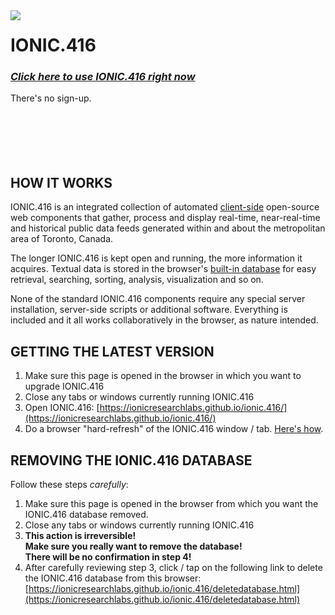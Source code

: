 <img align="left" src="https://user-images.githubusercontent.com/71984462/94849242-1ccc0100-03f3-11eb-81d8-d29bd1d3fbed.jpg">

# IONIC.416

### _[Click here to use IONIC.416 right now](https://ionicresearchlabs.github.io/ionic.416/)_
There's no sign-up.
&nbsp;<br>
&nbsp;<br>
&nbsp;<br>
&nbsp;<br>
&nbsp;<br>
&nbsp;<br>
## HOW IT WORKS

IONIC.416 is an integrated collection of automated [client-side](https://en.wikipedia.org/wiki/Client-side) open-source web components that gather, process and display real-time, near-real-time and historical public data feeds generated within and about the metropolitan area of Toronto, Canada.

The longer IONIC.416 is kept open and running, the more information it acquires. Textual data is stored in the browser's [built-in database](https://en.wikipedia.org/wiki/Indexed_Database_API) for easy retrieval, searching, sorting, analysis, visualization and so on.

None of the standard IONIC.416 components require any special server installation, server-side scripts or additional software. Everything is included and it all works collaboratively in the browser, as nature intended.

## GETTING THE LATEST VERSION

1. Make sure this page is opened in the browser in which you want to upgrade IONIC.416
2. Close any tabs or windows currently running IONIC.416
3. Open IONIC.416: [https://ionicresearchlabs.github.io/ionic.416/](https://ionicresearchlabs.github.io/ionic.416/)
4. Do a browser "hard-refresh" of the IONIC.416 window / tab. [Here's how](https://en.wikipedia.org/wiki/Wikipedia:Bypass_your_cache#Bypassing_cache).

## REMOVING THE IONIC.416 DATABASE

Follow these steps _carefully_:

1. Make sure this page is opened in the browser from which you want the IONIC.416 database removed.
2. Close any tabs or windows currently running IONIC.416
3. **This action is irreversible!<br/>Make sure you really want to remove the database!<br/>There will be no confirmation in step 4!**
4. After carefully reviewing step 3, click / tap on the following link to delete the IONIC.416 database from this browser: [https://ionicresearchlabs.github.io/ionic.416/deletedatabase.html](https://ionicresearchlabs.github.io/ionic.416/deletedatabase.html)
